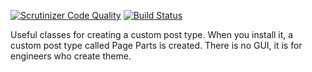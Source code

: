 [![Scrutinizer Code Quality](https://scrutinizer-ci.com/g/jidaikobo-shibata/dashi/badges/quality-score.png?b=master)](https://scrutinizer-ci.com/g/jidaikobo-shibata/dashi/?branch=master)
[![Build Status](https://scrutinizer-ci.com/g/jidaikobo-shibata/dashi/badges/build.png?b=master)](https://scrutinizer-ci.com/g/jidaikobo-shibata/dashi/build-status/master)

Useful classes for creating a custom post type. When you install it, a custom post type called Page Parts is created. There is no GUI, it is for engineers who create theme.
